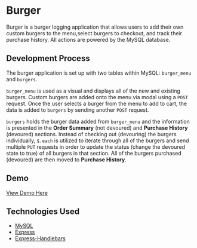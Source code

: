 # Burger
Burger is a burger logging application that allows users to add their own custom burgers to the menu,select burgers to checkout, and track their purchase history. All actions are powered by the MySQL database.

## Development Process
The burger application is set up with two tables within MySQL: `burger_menu` and `burgers`.

`burger_menu` is used as a visual and displays all of the new and existing burgers. Custom burgers are added onto the menu via modal using a `POST` request. Once the user selects a burger from the menu to add to cart, the data is added to `burgers` by sending another `POST` request.

`burgers` holds the burger data added from `burger_menu` and the information is presented in the
**Order Summary** (not devoured) and **Purchase History** (devoured) sections. Instead of checking out (devouring) the burgers individually, `$.each` is utilized to iterate through all of the burgers and send multiple `PUT` requests in order to update the status (change the devoured state to true) of all burgers in that section. All of the burgers purchased (devoured) are then moved to **Purchase History**.

## Demo
[View Demo Here](https://burger-ett.herokuapp.com)

## Technologies Used
* [MySQL](https://www.npmjs.com/package/mysql)
* [Express](https://www.npmjs.com/package/express)
* [Express-Handlebars](https://www.npmjs.com/package/express-handlebars)